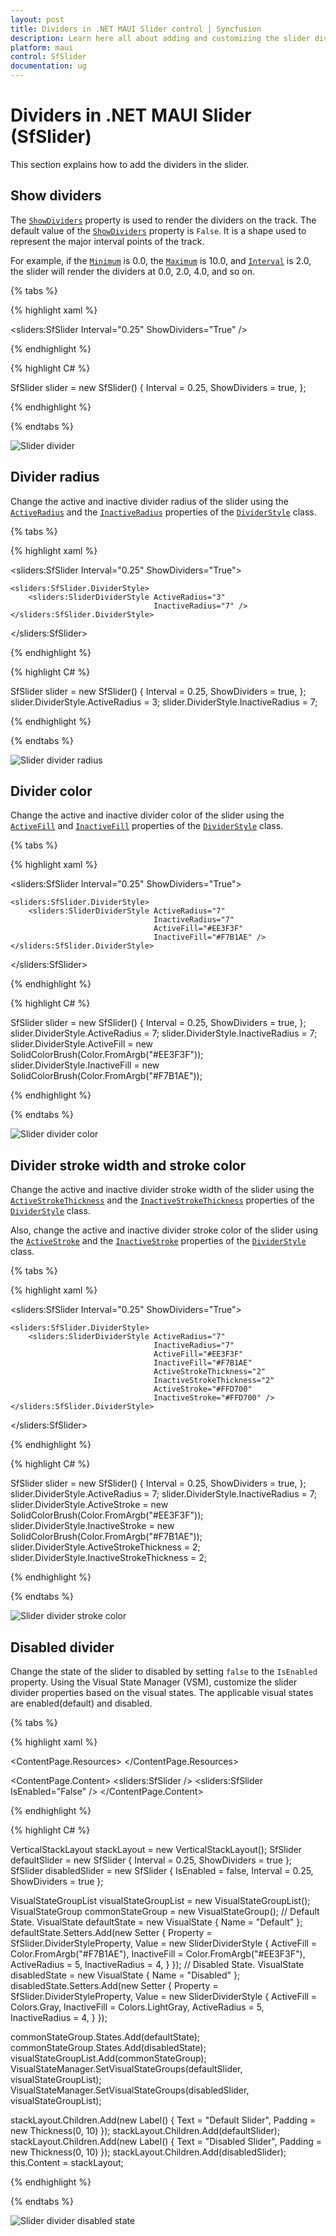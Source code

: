 ```yaml
---
layout: post
title: Dividers in .NET MAUI Slider control | Syncfusion
description: Learn here all about adding and customizing the slider divider feature in .NET MAUI Slider (SfSlider) control and more.
platform: maui
control: SfSlider
documentation: ug
---
```


# Dividers in .NET MAUI Slider (SfSlider)

This section explains how to add the dividers in the slider.

## Show dividers

The [`ShowDividers`](https://help.syncfusion.com/cr/maui/Syncfusion.Maui.Sliders.SliderBase.html#Syncfusion_Maui_Sliders_SliderBase_ShowDividers) property is used to render the dividers on the track. The default value of the [`ShowDividers`](https://help.syncfusion.com/cr/maui/Syncfusion.Maui.Sliders.SliderBase.html#Syncfusion_Maui_Sliders_SliderBase_ShowDividers) property is `False`. It is a shape used to represent the major interval points of the track.

For example, if the [`Minimum`](https://help.syncfusion.com/cr/maui/Syncfusion.Maui.Sliders.SfSlider.html#Syncfusion_Maui_Sliders_SfSlider_Minimum) is 0.0, the [`Maximum`](https://help.syncfusion.com/cr/maui/Syncfusion.Maui.Sliders.SfSlider.html#Syncfusion_Maui_Sliders_SfSlider_Maximum) is 10.0, and [`Interval`](https://help.syncfusion.com/cr/maui/Syncfusion.Maui.Sliders.SliderBase.html#Syncfusion_Maui_Sliders_SliderBase_Interval) is 2.0, the slider will render the dividers at 0.0, 2.0, 4.0, and so on.

{% tabs %}

{% highlight xaml %}

<sliders:SfSlider Interval="0.25"
                  ShowDividers="True" />

{% endhighlight %}

{% highlight C# %}

SfSlider slider = new SfSlider()
{
    Interval = 0.25,
    ShowDividers = true,
};

{% endhighlight %}

{% endtabs %}

![Slider divider](images/labels-and-dividers/divider.png)

## Divider radius

Change the active and inactive divider radius of the slider using the [`ActiveRadius`](https://help.syncfusion.com/cr/maui/Syncfusion.Maui.Sliders.SliderDividerStyle.html#Syncfusion_Maui_Sliders_SliderDividerStyle_ActiveRadius) and the [`InactiveRadius`](https://help.syncfusion.com/cr/maui/Syncfusion.Maui.Sliders.SliderDividerStyle.html#Syncfusion_Maui_Sliders_SliderDividerStyle_InactiveRadius) properties of the [`DividerStyle`](https://help.syncfusion.com/cr/maui/Syncfusion.Maui.Sliders.SliderDividerStyle.html) class.

{% tabs %}

{% highlight xaml %}

<sliders:SfSlider Interval="0.25"
                  ShowDividers="True">

    <sliders:SfSlider.DividerStyle>
        <sliders:SliderDividerStyle ActiveRadius="3"
                                    InactiveRadius="7" />
    </sliders:SfSlider.DividerStyle>

</sliders:SfSlider>

{% endhighlight %}

{% highlight C# %}

SfSlider slider = new SfSlider()
{
    Interval = 0.25,
    ShowDividers = true,
};
slider.DividerStyle.ActiveRadius = 3;
slider.DividerStyle.InactiveRadius = 7;

{% endhighlight %}

{% endtabs %}

![Slider divider radius](images/labels-and-dividers/divider-radius.png)

## Divider color

Change the active and inactive divider color of the slider using the [`ActiveFill`](https://help.syncfusion.com/cr/maui/Syncfusion.Maui.Sliders.SliderDividerStyle.html#Syncfusion_Maui_Sliders_SliderDividerStyle_ActiveFill) and [`InactiveFill`](https://help.syncfusion.com/cr/maui/Syncfusion.Maui.Sliders.SliderDividerStyle.html#Syncfusion_Maui_Sliders_SliderDividerStyle_InactiveFill) properties of the [`DividerStyle`](https://help.syncfusion.com/cr/maui/Syncfusion.Maui.Sliders.SliderDividerStyle.html) class.

{% tabs %}

{% highlight xaml %}

<sliders:SfSlider Interval="0.25"
                  ShowDividers="True">

    <sliders:SfSlider.DividerStyle>
        <sliders:SliderDividerStyle ActiveRadius="7"
                                    InactiveRadius="7"
                                    ActiveFill="#EE3F3F"
                                    InactiveFill="#F7B1AE" />
    </sliders:SfSlider.DividerStyle>

</sliders:SfSlider>

{% endhighlight %}

{% highlight C# %}

SfSlider slider = new SfSlider()
{
    Interval = 0.25,
    ShowDividers = true,
};
slider.DividerStyle.ActiveRadius = 7;
slider.DividerStyle.InactiveRadius = 7;
slider.DividerStyle.ActiveFill = new SolidColorBrush(Color.FromArgb("#EE3F3F"));
slider.DividerStyle.InactiveFill = new SolidColorBrush(Color.FromArgb("#F7B1AE"));

{% endhighlight %}

{% endtabs %}

![Slider divider color](images/labels-and-dividers/divider-color.png)

## Divider stroke width and stroke color

Change the active and inactive divider stroke width of the slider using the [`ActiveStrokeThickness`](https://help.syncfusion.com/cr/maui/Syncfusion.Maui.Sliders.SliderDividerStyle.html#Syncfusion_Maui_Sliders_SliderDividerStyle_ActiveStrokeThickness) and the [`InactiveStrokeThickness`](https://help.syncfusion.com/cr/maui/Syncfusion.Maui.Sliders.SliderDividerStyle.html#Syncfusion_Maui_Sliders_SliderDividerStyle_InactiveStrokeThickness) properties of the [`DividerStyle`](https://help.syncfusion.com/cr/maui/Syncfusion.Maui.Sliders.SliderDividerStyle.html) class.

Also, change the active and inactive divider stroke color of the slider using the [`ActiveStroke`](https://help.syncfusion.com/cr/maui/Syncfusion.Maui.Sliders.SliderDividerStyle.html#Syncfusion_Maui_Sliders_SliderDividerStyle_ActiveStroke) and the [`InactiveStroke`](https://help.syncfusion.com/cr/maui/Syncfusion.Maui.Sliders.SliderDividerStyle.html#Syncfusion_Maui_Sliders_SliderDividerStyle_InactiveStroke) properties of the [`DividerStyle`](https://help.syncfusion.com/cr/maui/Syncfusion.Maui.Sliders.SliderDividerStyle.html) class.

{% tabs %}

{% highlight xaml %}

<sliders:SfSlider Interval="0.25"
                  ShowDividers="True">

    <sliders:SfSlider.DividerStyle>
        <sliders:SliderDividerStyle ActiveRadius="7"
                                    InactiveRadius="7"
                                    ActiveFill="#EE3F3F"
                                    InactiveFill="#F7B1AE"
                                    ActiveStrokeThickness="2"
                                    InactiveStrokeThickness="2"
                                    ActiveStroke="#FFD700"
                                    InactiveStroke="#FFD700" />
    </sliders:SfSlider.DividerStyle>

</sliders:SfSlider>

{% endhighlight %}

{% highlight C# %}

SfSlider slider = new SfSlider()
{
    Interval = 0.25,
    ShowDividers = true,
};
slider.DividerStyle.ActiveRadius = 7;
slider.DividerStyle.InactiveRadius = 7;
slider.DividerStyle.ActiveStroke = new SolidColorBrush(Color.FromArgb("#EE3F3F"));
slider.DividerStyle.InactiveStroke = new SolidColorBrush(Color.FromArgb("#F7B1AE"));
slider.DividerStyle.ActiveStrokeThickness = 2;
slider.DividerStyle.InactiveStrokeThickness = 2;

{% endhighlight %}

{% endtabs %}

![Slider divider stroke color](images/labels-and-dividers/divider-stroke-color.png)

## Disabled divider

Change the state of the slider to disabled by setting `false` to the `IsEnabled` property. Using the Visual State Manager (VSM), customize the slider divider properties based on the visual states. The applicable visual states are enabled(default) and disabled.

{% tabs %}

{% highlight xaml %}

<ContentPage.Resources>
    <Style TargetType="sliders:SfSlider">
        <Setter Property="Interval"
                Value="0.25" />
        <Setter Property="ShowDividers"
                Value="True" />
        <Setter Property="VisualStateManager.VisualStateGroups">
            <VisualStateGroupList>
                <VisualStateGroup>
                    <VisualState x:Name="Default">
                        <VisualState.Setters>
                            <Setter Property="DividerStyle">
                                <Setter.Value>
                                    <sliders:SliderDividerStyle ActiveFill="#F7B1AE"
                                                                InactiveFill="#EE3F3F"
                                                                ActiveRadius="5"
                                                                InactiveRadius="4" />
                                </Setter.Value>
                            </Setter>
                        </VisualState.Setters>
                    </VisualState>
                    <VisualState x:Name="Disabled">
                        <VisualState.Setters>
                            <Setter Property="DividerStyle">
                                <Setter.Value>
                                    <sliders:SliderDividerStyle ActiveFill="Gray"
                                                                InactiveFill="LightGray"
                                                                ActiveRadius="5"
                                                                InactiveRadius="4" />
                                </Setter.Value>
                            </Setter>
                        </VisualState.Setters>
                    </VisualState>
                </VisualStateGroup>
            </VisualStateGroupList>
        </Setter>
    </Style>
</ContentPage.Resources>


<ContentPage.Content>
    <VerticalStackLayout>
        <Label Text="Enabled Slider"
               Padding="0,10" />
        <sliders:SfSlider />
        <Label Text="Disabled Slider"
               Padding="0,10" />
        <sliders:SfSlider IsEnabled="False" />
    </VerticalStackLayout>
</ContentPage.Content>

{% endhighlight %}

{% highlight C# %}

VerticalStackLayout stackLayout = new VerticalStackLayout();
SfSlider defaultSlider = new SfSlider { Interval = 0.25, ShowDividers = true };
SfSlider disabledSlider = new SfSlider { IsEnabled = false, Interval = 0.25, ShowDividers = true };

VisualStateGroupList visualStateGroupList = new VisualStateGroupList();
VisualStateGroup commonStateGroup = new VisualStateGroup();
// Default State.
VisualState defaultState = new VisualState { Name = "Default" };
defaultState.Setters.Add(new Setter
{
    Property = SfSlider.DividerStyleProperty,
    Value = new SliderDividerStyle
    {
        ActiveFill = Color.FromArgb("#F7B1AE"),
        InactiveFill = Color.FromArgb("#EE3F3F"),
        ActiveRadius = 5,
        InactiveRadius = 4,
    }
});
// Disabled State.
VisualState disabledState = new VisualState { Name = "Disabled" };
disabledState.Setters.Add(new Setter
{
    Property = SfSlider.DividerStyleProperty,
    Value = new SliderDividerStyle
    {
        ActiveFill = Colors.Gray,
        InactiveFill = Colors.LightGray,
        ActiveRadius = 5,
        InactiveRadius = 4,
    }
});

commonStateGroup.States.Add(defaultState);
commonStateGroup.States.Add(disabledState);
visualStateGroupList.Add(commonStateGroup);
VisualStateManager.SetVisualStateGroups(defaultSlider, visualStateGroupList);
VisualStateManager.SetVisualStateGroups(disabledSlider, visualStateGroupList);

stackLayout.Children.Add(new Label() { Text = "Default Slider", Padding = new Thickness(0, 10) });
stackLayout.Children.Add(defaultSlider);
stackLayout.Children.Add(new Label() { Text = "Disabled Slider", Padding = new Thickness(0, 10) });
stackLayout.Children.Add(disabledSlider);
this.Content = stackLayout;

{% endhighlight %}

{% endtabs %}

![Slider divider disabled state](images/labels-and-dividers/divider-disabled.png)